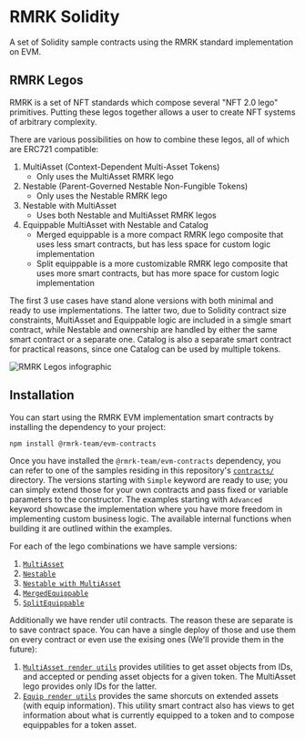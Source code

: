 # RMRK Solidity

A set of Solidity sample contracts using the RMRK standard implementation on EVM.

## RMRK Legos

RMRK is a set of NFT standards which compose several "NFT 2.0 lego" primitives. Putting these legos together allows a
user to create NFT systems of arbitrary complexity.

There are various possibilities on how to combine these legos, all of which are ERC721 compatible:

1. MultiAsset (Context-Dependent Multi-Asset Tokens)
    - Only uses the MultiAsset RMRK lego
2. Nestable (Parent-Governed Nestable Non-Fungible Tokens)
    - Only uses the Nestable RMRK lego
3. Nestable with MultiAsset
    - Uses both Nestable and MultiAsset RMRK legos
4. Equippable MultiAsset with Nestable and Catalog
    - Merged equippable is a more compact RMRK lego composite that uses less smart contracts, but has less space for
    custom logic implementation
    - Split equippable is a more customizable RMRK lego composite that uses more smart contracts, but has more space for
    custom logic implementation

The first 3 use cases have stand alone versions with both minimal and ready to use implementations. The latter two, due
to Solidity contract size constraints, MultiAsset and Equippable logic are included in a simgle smart contract, while
Nestable and ownership are handled by either the same smart contract or a separate one. Catalog is also a separate smart
contract for practical reasons, since one Catalog can be used by multiple tokens.

![RMRK Legos infographic](./RMRKLegoInfographics.png)


## Installation

You can start using the RMRK EVM implementation smart contracts by installing the dependency to your project:

```
npm install @rmrk-team/evm-contracts
```

Once you have installed the `@rmrk-team/evm-contracts` dependency, you can refer to one of the samples residing in this
repository's [`contracts/`](./contracts/README.md) directory. The versions starting with `Simple` keyword are ready to
use; you can simply extend those for your own contracts and pass fixed or variable parameters to the constructor. The
examples starting with `Advanced` keyword showcase the implementation where you have more freedom in implementing custom
business logic. The available internal functions when building it are outlined within the examples.

For each of the lego combinations we have sample versions:

1. [`MultiAsset`](./contracts/MultiAsset/README.md)
2. [`Nestable`](./contracts/Nestable/README.md)
3. [`Nestable with MultiAsset`](./contracts/NestableMultiAsset/README.md)
4. [`MergedEquippable`](./contracts/MergedEquippable/README.md)
5. [`SplitEquippable`](./contracts/SplitEquippable/README.md)

Additionally we have render util contracts. The reason these are separate is to save contract space. You can have a single deploy of those and use them on every contract or even use the exising ones (We'll provide them in the future):

1. [`MultiAsset render utils`](@rmrk-team/evm-contracts/contracts/RMRK/utils/RMRKMultiAssetRenderUtils.sol)
provides utilities to get asset objects from IDs, and accepted or pending asset objects for a given token. The
MultiAsset lego provides only IDs for the latter.
2. [`Equip render utils`](@rmrk-team/evm-contracts/contracts/RMRK/utils/RMRKEquipRenderUtils.sol) provides the same
shorcuts on extended assets (with equip information). This utility smart contract also has views to get information
about what is currently equipped to a token and to compose equippables for a token asset.